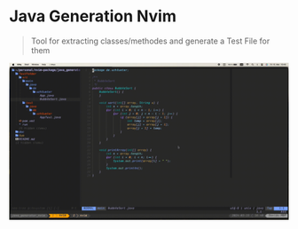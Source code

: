 # Java Generation Nvim

> Tool for extracting classes/methodes and generate a Test File for them

![](./doc/demo.gif)
